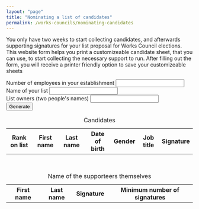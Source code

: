 ```yaml
---
layout: "page"
title: "Nominating a list of candidates"
permalink: /works-councils/nominating-candidates
---
```

You only have two weeks to start collecting candidates, and afterwards supporting signatures for your list proposal for Works Council elections. This website form helps you print a customizeable candidate sheet, that you can use, to start collecting the necessary support to run. After filling out the form, you will receive a printer friendly option to save your customizeable sheets

<div class="social-links">
  <label>Number of employees in your establishment
    <input id="employee_count" />
  </label><br/>
  <label>Name of your list
    <input id="list_name" />
  </label><br>
  <label>List owners (two people's names)
    <input id="list_owners" />
  </label><br>
  <button onclick="candidateTable();signaturesTable();" >Generate</button>
</div>  

<div id="works_council_size"></div>

<table id=candidate_table>
<caption>Candidates</caption>
  <tr>
    <th scope="col">Rank on list</th>
    <th scope="col">First name</th>
    <th scope="col">Last name</th>
    <th scope="col">Date of birth</th>
    <th scope="col">Gender</th>
    <th scope="col">Job title</th>
    <th scope="col">Signature</th>
  </tr>
  <tbody id="candidates_id"></tbody>
</table>
<br>
<table id=supporter_signature_table>
  <caption>Name of the supporteers themselves</caption>
  <tr>
    <th scope="col">First name</th>
    <th scope="col">Last name</th>
    <th scope="col">Signature</th>
    <th scope="col">Minimum number of signatures</th>
  </tr>
  <tbody id="signatures_id"></tbody>
</table>
